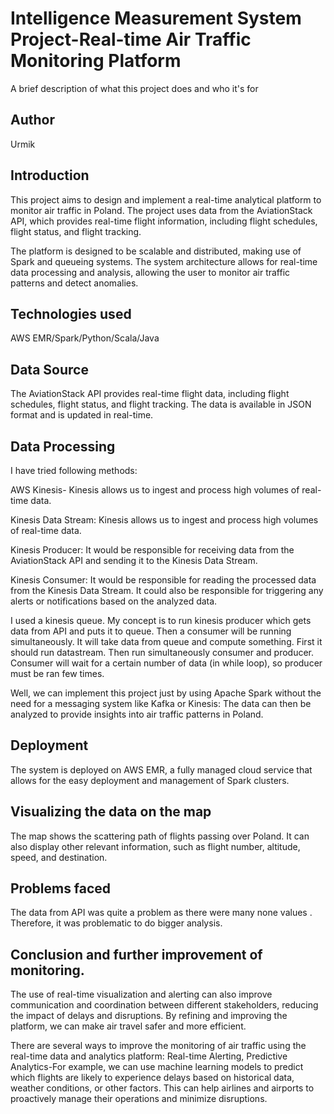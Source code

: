 
# Intelligence Measurement System Project-Real-time Air Traffic Monitoring Platform

A brief description of what this project does and who it's for


## Author
Urmik 
## Introduction
This project aims to design and implement a real-time analytical platform to monitor air traffic in Poland. The project uses data from the AviationStack API, which provides real-time flight information, including flight schedules, flight status, and flight tracking.

The platform is designed to be scalable and distributed, making use of Spark and queueing systems. The system architecture allows for real-time data processing and analysis, allowing the user to monitor air traffic patterns and detect anomalies.
## Technologies used
AWS EMR/Spark/Python/Scala/Java

## Data Source
The AviationStack API provides real-time flight data, including flight schedules, flight status, and flight tracking. The data is available in JSON format and is updated in real-time.
## Data Processing
I have tried following methods:

AWS Kinesis- Kinesis allows us to ingest and process high volumes of real-time data.

Kinesis Data Stream:  Kinesis allows us to ingest and process high volumes of real-time data.

Kinesis Producer: It would be responsible for receiving data from the AviationStack API and sending it to the Kinesis Data Stream.

Kinesis Consumer: It would be responsible for reading the processed data from the Kinesis Data Stream. It could also be responsible for triggering any alerts or notifications based on the analyzed data.

 I used a kinesis queue. My concept is to run kinesis producer which gets data from API and puts it to queue. Then a consumer will be running simultaneously. It will take data from queue and compute something.
 First it should run datastream. Then run simultaneously consumer and producer. Consumer will wait for a certain number of data (in while loop), so producer must be ran few times.


Well, we can implement this project just by using Apache Spark without the need for a messaging system like Kafka or Kinesis:
The data can then be analyzed to provide insights into air traffic patterns in Poland.
## Deployment
The system is deployed on AWS EMR, a fully managed cloud service that allows for the easy deployment and management of Spark clusters. 
## Visualizing the data on the map
The map shows the scattering path of flights passing over Poland.
It can also display other relevant information, such as flight number, altitude, speed, and destination.
## Problems faced
The data from API was quite a problem as there were many none values . Therefore, it was problematic to do bigger analysis.


## Conclusion and further improvement of monitoring.
 The use of real-time visualization and alerting can also improve communication and coordination between different stakeholders, reducing the impact of delays and disruptions. By refining and improving the platform, we can make air travel safer and more efficient.

 There are several ways to improve the monitoring of air traffic using the real-time data and analytics platform:
 Real-time Alerting, Predictive Analytics-For example, we can use machine learning models to predict which flights are likely to experience delays based on historical data, weather conditions, or other factors. This can help airlines and airports to proactively manage their operations and minimize disruptions.
